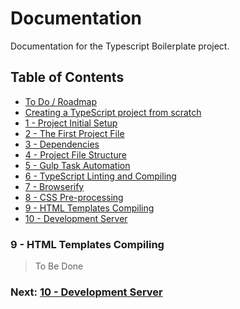 # Documentation

Documentation for the Typescript Boilerplate project.


## Table of Contents

*  [To Do / Roadmap](index.md#roadmap)
*  [Creating a TypeScript project from scratch](index.md#creating-project)
*  [1 - Project Initial Setup](index.md#initial-setup)
*  [2 - The First Project File](index.md#first-file)
*  [3 - Dependencies](chapter2.html#dependencies)
*  [4 - Project File Structure](chapter3.html#file-structure)
*  [5 - Gulp Task Automation](chapter4.html#task-automation)
*  [6 - TypeScript Linting and Compiling](chapter5.html#typescript)
*  [7 - Browserify](chapter6.html#browserify)
*  [8 - CSS Pre-processing](chapter7.html#sass)
*  [9 - HTML Templates Compiling](#handlebars)
*  [10 - Development Server](chapter9.html#browser-sync)


### 9 - HTML Templates Compiling <a name="handlebars">

> To Be Done


### Next: [10 - Development Server](chapter9.html#browser-sync)
